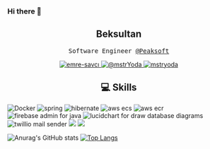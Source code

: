 ### Hi there 👋

<h2 align="center"> Beksultan </h2>
<p align="center">
  <samp>Software Engineer <a href="https://github.com/mypeaksoft"> @Peaksoft </a></samp>
</p>

<p align="center">
  <a href="https://www.linkedin.com/in/beksultan-mamatkadyr-uulu-604855238" target="blank">
    <img src="https://img.shields.io/badge/linkedin-%230077B5.svg?&style=for-the-badge&logo=linkedin&logoColor=white" alt="emre-savcı" />
  </a>
  <a href="https://medium.com/@beksultanseducation" target="blank">
    <img src="https://img.shields.io/badge/medium-%2312100E.svg?&style=for-the-badge&logo=medium&logoColor=white" alt="@mstrYoda" />
  </a>
  <a href="https://dev.to/beksultandev" target="blank">
    <img src="https://img.shields.io/badge/dev.to-0A0A0A?style=for-the-badge&logo=dev.to&logoColor=white" alt="mstryoda"/>
  </a>
</p>

<h2 align="center"> 💻 Skills</h2>
<p align="left">
  <img src="https://www.vectorlogo.zone/logos/docker/docker-ar21.svg" alt="Docker"/>
  <img src="https://www.vectorlogo.zone/logos/springio/springio-ar21.svg" alt="spring"/>
  <img src="https://www.vectorlogo.zone/logos/hibernate/hibernate-ar21.svg" alt="hibernate"/>
  <img src="https://www.vectorlogo.zone/logos/amazon_ecs/amazon_ecs-ar21.svg" alt="aws ecs"/>
  <img src="https://www.vectorlogo.zone/logos/amazon_elasticcontainer/amazon_elasticcontainer-ar21.svg" alt="aws ecr"/>
  <img src="https://www.vectorlogo.zone/logos/firebase/firebase-ar21.svg" alt="firebase admin for java"/>
  <img src="https://www.vectorlogo.zone/logos/lucidchart/lucidchart-ar21.svg" alt="lucidchart for draw database diagrams"/>
  <img src="https://www.vectorlogo.zone/logos/twilio/twilio-ar21.svg" alt="twillio mail sender"/>
  <img src="https://www.vectorlogo.zone/logos/circleci/circleci-ar21.svg"/>
  <img src="https://www.vectorlogo.zone/logos/postgresql/postgresql-ar21.svg"/>
  
  

</p>

![Anurag's GitHub stats](https://github-readme-stats.vercel.app/api?username=beksultancs&count_private=true)
[![Top Langs](https://github-readme-stats.vercel.app/api/top-langs/?username=beksultancs&layout=compact)](https://github.com/anuraghazra/github-readme-stats)


<!--
**beksultancs/beksultancs** is a ✨ _special_ ✨ repository because its `README.md` (this file) appears on your GitHub profile.

Here are some ideas to get you started:

- 🔭 I’m currently working on ...
- 🌱 I’m currently learning ...
- 👯 I’m looking to collaborate on ...
- 🤔 I’m looking for help with ...
- 💬 Ask me about ...
- 📫 How to reach me: ...
- 😄 Pronouns: ...
- ⚡ Fun fact: ...
-->
